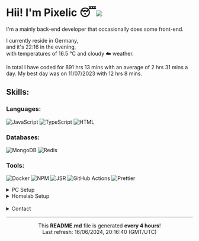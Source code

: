<h1>Hii! I'm Pixelic 😴<img src="https://hit.yhype.me/github/profile?user_id&#x3D;69585766"></h1>

<p>
I'm a mainly back-end developer that occasionally does some front-end.

I currently reside in Germany,<br />
and it's 22:16 in the evening,<br />
with temperatures of 16.5 °C and cloudy ☁️ weather.

In total I have coded for 891 hrs 13 mins with an average of 2 hrs 31 mins a day.
My best day was on 11/07/2023 with 12 hrs 8 mins.
</p>

<h2>Skills:</h2>
<h3>Languages:</h3>
<p>
  <img alt="JavaScript" src="https://img.shields.io/badge/JavaScript-f7df1e?style=flat-square&logo=javascript&logoColor=white">
  <img alt="TypeScript" src="https://img.shields.io/badge/TypeScript-3178c6?style=flat-square&logo=typescript&logoColor=white">
  <img alt="HTML" src="https://img.shields.io/badge/HTML-e34f26?style=flat-square&logo=html5&logoColor=white">
</p>

<h3>Databases:</h3>
<p>
  <img alt="MongoDB" src="https://img.shields.io/badge/MongoDB-00684A?style=flat-square&logo=mongodb&logoColor=white">
  <img alt="Redis" src="https://img.shields.io/badge/Redis-d82c20?style=flat-square&logo=redis&logoColor=white">
</p>

<h3>Tools:</h3>
<p>
  <img alt="Docker" src="https://img.shields.io/badge/Docker-1d63ed?style=flat-square&logo=docker&logoColor=white">
  <img alt="NPM" src="https://img.shields.io/badge/NPM-db3837?style=flat-square&logo=npm&logoColor=white">
  <img alt="JSR" src="https://img.shields.io/badge/JSR-f7df1e?style=flat-square&logo=jsr&logoColor=gray">
  <img alt="GitHub Actions" src="https://img.shields.io/badge/Github_Actions-6e5494?style=flat-square&logo=github-actions&logoColor=white">
  <img alt="Prettier" src="https://img.shields.io/badge/Prettier-f7b93e?style=flat-square&logo=prettier&logoColor=white">
</p>

<details>
<summary>PC Setup</summary>

<h3>Configuration:</h3>

- CPU: AMD Ryzen 9 5950x (16C/32T)
- GPU: NVIDIA RTX 3060 Ti (8GB)
- RAM: 64GB 3600MT/s
- Storage: 1.5TB NVME (0.5TB Gen4 + 1.0TB Gen3)
- Operating System: Windows 11

_Definitely not a configuration that I would recommend to normal users._

</details>

<details>
<summary>Homelab Setup</summary>

<h3>Configuration:</h3>

- CPU: AMD Ryzen 7 7840HS (8C/16T)
- GPU: Integrated Radeon 780M
- RAM: 32GB 3600MT/s
- Storage: 6.0TB (2.0TB NVME Gen3 + 4.0TB HDD)
- Operating System: Proxmox (Debian)

<h3>Metrics:</h3>
<p>
  <img alt="Uptime" src="https://img.shields.io/badge/Uptime-3_months-pink">
  <img alt="Power Usage" src="https://img.shields.io/badge/Power_Usage-22W-green">
  </br></br>
  <img alt="CPU Usage" src="https://img.shields.io/badge/CPU_Usage-3.66%25-orange">
  <img alt="Memory Usage" src="https://img.shields.io/badge/Ram_Usage-19.51GB/31.30GB-blue">
  <img alt="Disk Usage" src="https://img.shields.io/badge/NVME_Disk_Usage-690.08GB/1936.97GB-purple">
</p>
</details>
</br>
<details>
<summary>Contact</summary>
<p>
  Discord: <a href="https://discord.pixelic.dev">discord.pixelic.dev</a><br/>
  E-Mail: <a href="mailto:contact@pixelic.dev">contact@pixelic.dev</a>
</p>
</details>

------------------------------------------------------------------
<p align="center">
This <b>README.md</b> file is generated <b>every 4 hours</b>!</br>
Last refresh: 16/06/2024, 20:16:40 (GMT/UTC)<br />
</p>

